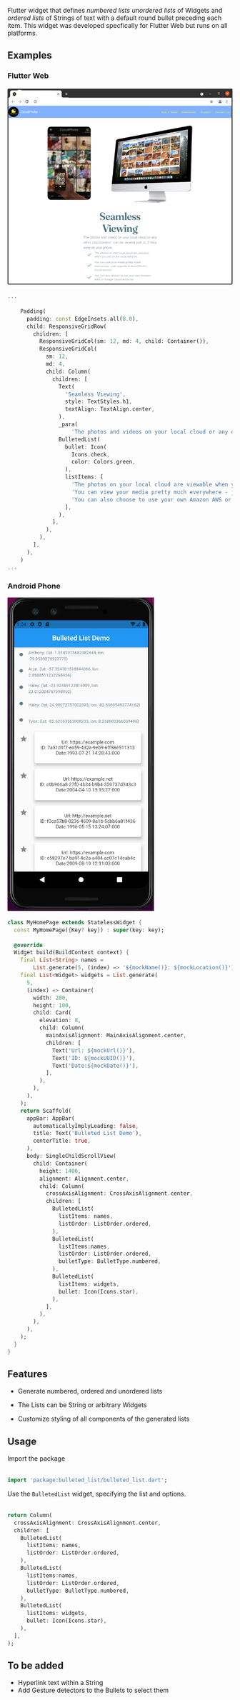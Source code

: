 Flutter widget that defines *numbered lists* *unordered lists* of Widgets and *ordered lists* of Strings of text with a default round bullet preceding each item. This widget was developed specfically for Flutter Web but runs on all platforms.


## Examples

### Flutter Web

<img src="https://github.com/SudhindraAnegondhi/bulleted_list/blob/main/assets/images/webpage.png">

```dart
...

    Padding(
      padding: const EdgeInsets.all(8.0),
      child: ResponsiveGridRow(
        children: [
          ResponsiveGridCol(sm: 12, md: 4, child: Container()),
          ResponsiveGridCol(
            sm: 12,
            md: 4,
            child: Column(
              children: [
                Text(
                  'Seamless Viewing',
                  style: TextStyles.h1,
                  textAlign: TextAlign.center,
                ),
                _para(
                    'The photos and videos on your local cloud or any other cloudservice* can be viewed just as if they were on your phone.'),
                BulletedList(
                  bullet: Icon(
                    Icons.check,
                    color: Colors.green,
                  ),
                  listItems: [
                    'The photos on your local cloud are viewable when you are on the local network.',
                    'You can view your media pretty much everywhere - just upgrade to AcmePhoto\'s Cloud service',
                    'You can also choose to use your own Amazon AWS or Google Cloud accounts'
                  ],
                ),
              ],
            ),
          ),
        ],
      ),
    )
...
```

### Android Phone

<img src="https://github.com/SudhindraAnegondhi/bulleted_list/blob/main/assets/images/bulleted_list.png">


```dart
class MyHomePage extends StatelessWidget {
  const MyHomePage({Key? key}) : super(key: key);

  @override
  Widget build(BuildContext context) {
    final List<String> names =
        List.generate(5, (index) => '${mockName()}: ${mockLocation()}');
    final List<Widget> widgets = List.generate(
      5,
      (index) => Container(
        width: 200,
        height: 100,
        child: Card(
          elevation: 8,
          child: Column(
            mainAxisAlignment: MainAxisAlignment.center,
            children: [
              Text('Url: ${mockUrl()}'),
              Text('ID: ${mockUUID()}'),
              Text('Date:${mockDate()}'),
            ],
          ),
        ),
      ),
    );
    return Scaffold(
      appBar: AppBar(
        automaticallyImplyLeading: false,
        title: Text('Bulleted List Demo'),
        centerTitle: true,
      ),
      body: SingleChildScrollView(
        child: Container(
          height: 1400,
          alignment: Alignment.center,
          child: Column(
            crossAxisAlignment: CrossAxisAlignment.center,
            children: [
              BulletedList(
                listItems: names,
                listOrder: ListOrder.ordered,
              ),
              BulletedList(
                listItems:names,
                listOrder: ListOrder.ordered,
                bulletType: BulletType.numbered,
              ),
              BulletedList(
                listItems: widgets,
                bullet: Icon(Icons.star),
              ),
            ],
          ),
        ),
      ),
    );
  }
}
```

##  Features

* Generate numbered, ordered and unordered lists

* The Lists can be String or arbitrary Widgets

* Customize styling of all components of the generated lists

## Usage

Import the package

```dart

import 'package:bulleted_list/bulleted_list.dart';

```

Use the `BulletedList` widget, specifying the list and options.

```dart

return Column(
  crossAxisAlignment: CrossAxisAlignment.center,
  children: [
    BulletedList(
      listItems: names,
      listOrder: ListOrder.ordered,
    ),
    BulletedList(
      listItems:names,
      listOrder: ListOrder.ordered,
      bulletType: BulletType.numbered,
    ),
    BulletedList(
      listItems: widgets,
      bullet: Icon(Icons.star),
    ),
  ],
);
```

## To be added

* Hyperlink text within a String
* Add Gesture detectors to the Bullets to select them



